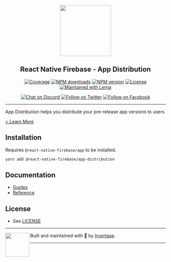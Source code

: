 <p align="center">
  <a href="https://rnfirebase.io">
    <img width="160px" src="https://i.imgur.com/JIyBtKW.png"><br/>
  </a>
  <h2 align="center">React Native Firebase - App Distribution</h2>
</p>

<p align="center">
  <a href="https://api.rnfirebase.io/coverage/app-distribution/detail"><img src="https://api.rnfirebase.io/coverage/app-distribution/badge?style=flat-square" alt="Coverage"></a>
  <a href="https://www.npmjs.com/package/@react-native-firebase/app-distribution"><img src="https://img.shields.io/npm/dm/@react-native-firebase/app-distribution.svg?style=flat-square" alt="NPM downloads"></a>
  <a href="https://www.npmjs.com/package/@react-native-firebase/app-distribution"><img src="https://img.shields.io/npm/v/@react-native-firebase/app-distribution.svg?style=flat-square" alt="NPM version"></a>
  <a href="/LICENSE"><img src="https://img.shields.io/npm/l/react-native-firebase.svg?style=flat-square" alt="License"></a>
  <a href="https://lerna.js.org/"><img src="https://img.shields.io/badge/maintained%20with-lerna-cc00ff.svg?style=flat-square" alt="Maintained with Lerna"></a>
</p>

<p align="center">
  <a href="https://invertase.link/discord"><img src="https://img.shields.io/discord/295953187817521152.svg?style=flat-square&colorA=7289da&label=Chat%20on%20Discord" alt="Chat on Discord"></a>
  <a href="https://twitter.com/rnfirebase"><img src="https://img.shields.io/twitter/follow/rnfirebase.svg?style=flat-square&colorA=1da1f2&colorB=&label=Follow%20on%20Twitter" alt="Follow on Twitter"></a>
  <a href="https://www.facebook.com/groups/rnfirebase"><img src="https://img.shields.io/badge/Follow%20on%20Facebook-4172B8?logo=facebook&style=flat-square&logoColor=fff" alt="Follow on Facebook"></a>
</p>

---

App Distribution helps you distribute your pre-release app versions to users

[> Learn More](https://firebase.google.com/products/app-distribution/)

## Installation

Requires `@react-native-firebase/app` to be installed.

```bash
yarn add @react-native-firebase/app-distribution
```

## Documentation

- [Guides](https://rnfirebase.io/app-distribution/usage)
- [Reference](https://rnfirebase.io/reference/app-distribution)

## License

- See [LICENSE](/LICENSE)

---

<p>
  <img align="left" width="75px" src="https://static.invertase.io/assets/invertase/invertase-rounded.png">
  <p align="left">
    Built and maintained with 💛 by <a href="https://invertase.io">Invertase</a>.
  </p>
</p>

---
